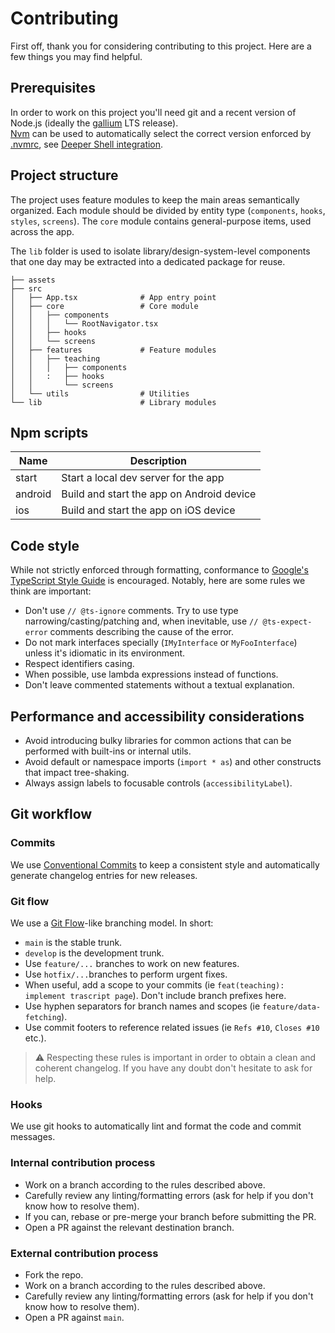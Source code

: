 # Contributing

First off, thank you for considering contributing to this project. Here are a few things you may find helpful.

## Prerequisites

In order to work on this project you'll need git and a recent version of Node.js (ideally
the [gallium](https://nodejs.org/download/release/v16.16.0/) LTS release).  
[Nvm](https://github.com/nvm-sh/nvm) can be used to automatically select the correct version enforced
by [.nvmrc](./.nvmrc), see [Deeper Shell integration](https://github.com/nvm-sh/nvm#deeper-shell-integration).

## Project structure

The project uses feature modules to keep the main areas semantically organized. Each module should be divided by entity
type (`components`, `hooks`, `styles`, `screens`). The `core` module contains general-purpose items, used across the app.

The `lib` folder is used to isolate library/design-system-level components that one day may be extracted into a dedicated package
for reuse.

```
├── assets
├── src
│   ├── App.tsx              # App entry point
│   ├── core                 # Core module
│   │   ├── components
│   │   │   └── RootNavigator.tsx
│   │   ├── hooks
│   │   └── screens
│   ├── features             # Feature modules
│   │   ├── teaching
│   │   │   ├── components
│   │   :   ├── hooks
│   │       └── screens
│   └── utils                # Utilities
└── lib                      # Library modules
```

## Npm scripts

| Name    | Description                               |
| ------- | ----------------------------------------- |
| start   | Start a local dev server for the app      |
| android | Build and start the app on Android device |
| ios     | Build and start the app on iOS device     |

## Code style

While not strictly enforced through formatting, conformance
to [Google's TypeScript Style Guide](https://google.github.io/styleguide/tsguide.html)
is encouraged. Notably, here are some rules we think are important:

- Don't use `// @ts-ignore` comments. Try to use type narrowing/casting/patching and, when inevitable, use `// @ts-expect-error` comments describing the cause of the error.
- Do not mark interfaces specially (`IMyInterface` or `MyFooInterface`) unless it's idiomatic in its environment.
- Respect identifiers casing.
- When possible, use lambda expressions instead of functions.
- Don't leave commented statements without a textual explanation.

## Performance and accessibility considerations

- Avoid introducing bulky libraries for common actions that can be performed with built-ins or internal utils.
- Avoid default or namespace imports (`import * as`) and other constructs that impact tree-shaking.
- Always assign labels to focusable controls (`accessibilityLabel`).

## Git workflow

### Commits

We use [Conventional Commits](https://conventionalcommits.org/) to keep a consistent style and automatically generate
changelog entries for new releases.

### Git flow

We use a [Git Flow](https://danielkummer.github.io/git-flow-cheatsheet/)-like branching model. In short:

- `main` is the stable trunk.
- `develop` is the development trunk.
- Use `feature/...` branches to work on new features.
- Use `hotfix/...`branches to perform urgent fixes.
- When useful, add a scope to your commits (ie `feat(teaching): implement trascript page`). Don't include branch
  prefixes here.
- Use hyphen separators for branch names and scopes (ie `feature/data-fetching`).
- Use commit footers to reference related issues (ie `Refs #10`, `Closes #10` etc.).

> ⚠️ Respecting these rules is important in order to obtain a clean and coherent changelog. If you have any doubt don't
> hesitate to ask for help.

### Hooks

We use git hooks to automatically lint and format the code and commit messages.

### Internal contribution process

- Work on a branch according to the rules described above.
- Carefully review any linting/formatting errors (ask for help if you don't know how to resolve them).
- If you can, rebase or pre-merge your branch before submitting the PR.
- Open a PR against the relevant destination branch.

### External contribution process

- Fork the repo.
- Work on a branch according to the rules described above.
- Carefully review any linting/formatting errors (ask for help if you don't know how to resolve them).
- Open a PR against `main`.
